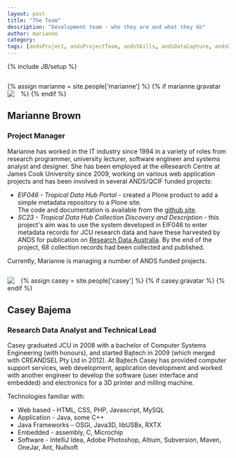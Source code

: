 ```yaml
---
layout: post
title: "The Team"
description: "Development team - who they are and what they do"
author: marianne
category: 
tags: [andsProject, andsProjectTeam, andsSkills, andsDataCapture, andsDC24, fundedbyAustralianNationalDataService]
---
```

{% include JB/setup %}

<style>
    .person               { margin-top: 2em;                        }
    .teamshot figcaption  { font-style: italic;                     }
    .teamshot img         { width: 100%;        border: 0;          }
    .avatarwrapper        { float: left;        padding: 0 1em 0 0; }
    .person p             { clear: both;                            }
</style>

<div class="person">
    <a name="marianne"> </a>
    {% assign marianne = site.people['marianne'] %}
    {% if marianne.gravatar %}
        <div class="avatarwrapper">
            <img class="avatar" src="http://www.gravatar.com/avatar/{{ marianne.gravatar }}?s=64">
        </div>
    {% endif %}
    <h2>Marianne Brown</h2>
    <h3>Project Manager</h3>
    <p>
    Marianne has worked in the IT industry since 1994 in a variety of roles
    from research programmer, university lecturer, software engineer and
    systems analyst and designer. She has been employed at the eResearch Centre
    at James Cook University since 2009, working on various web application
    projects and has been involved in several ANDS/QCIF funded projects: </p>
    <ul>
        <li><i>EIF046 - Tropical Data Hub Portal</i> - created a Plone product
        to add a simple metadata repository to a Plone site. <br>
        The code and documentation is available from the <a
            href="http://jcu-eresearch.github.com/tdh.metadata">github
            site</a>.</li>
        <li><i>SC23 - Tropical Data Hub Collection Discovery and Description</i>
        - this project's aim was to use the system developed in EIF046 to enter
        metadata records for JCU research data and have these harvested by ANDS
        for publication on <a href="http://services.ands.org.au/">Research 
        Data Australia</a>. By the end of the project, 68 collection records had
        been collected and published.
        </li>
    </ul>
    <p>
    Currently, Marianne is managing a number of ANDS funded projects.</p>
</div>
<div class="person">
    <a name="casey"> </a>
    {% assign casey = site.people['casey'] %}
    {% if casey.gravatar %}
        <div class="avatarwrapper">
            <img class="avatar" src="http://www.gravatar.com/avatar/{{ casey.gravatar }}?s=64">
        </div>
    {% endif %}
    <h2>Casey Bajema</h2>
    <h3>Research Data Analyst and Technical Lead</h3>
    <p> Casey graduated JCU in 2008 with a bachelor of Computer Systems Engineering (with honours), and started Bajtech in 2009 (which merged with CREANDSEL Pty Ltd in 2012).  At Bajtech Casey has provided computer support services, web development, application development and worked with another engineer to develop the software (user interface and embedded) and electronics for a 3D printer and milling machine.
    </p>
    <p>Technologies familiar with:</p>
    <ul>
        <li>Web based -  HTML, CSS, PHP, Javascript, MySQL</li>
        <li>Application -  Java, some C++</li>
        <li>Java Frameworks – OSGi, Java3D, libUSBx, RXTX</li>
        <li>Embedded -  assembly, C, Microchip</li>
        <li>Software -  IntelliJ Idea, Adobe Photoshop, Altium, Subversion, Maven, OneJar, Ant, Nullsoft</li>
   </ul>
</div>

